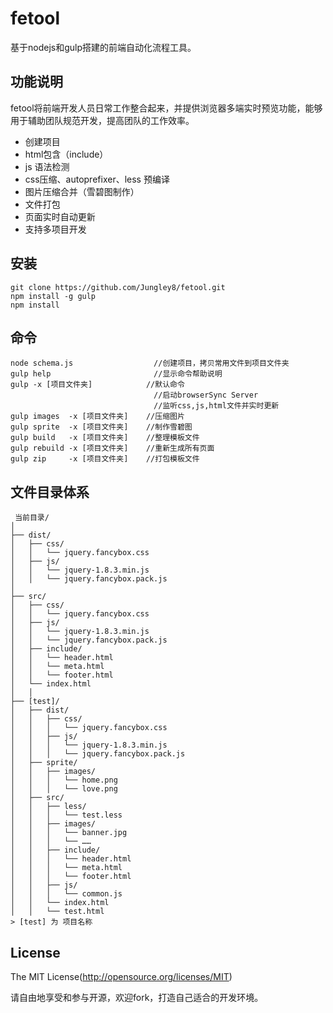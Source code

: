 # fetool
基于nodejs和gulp搭建的前端自动化流程工具。

## 功能说明
fetool将前端开发人员日常工作整合起来，并提供浏览器多端实时预览功能，能够用于辅助团队规范开发，提高团队的工作效率。
* 创建项目
* html包含（include）
* js 语法检测
* css压缩、autoprefixer、less 预编译
* 图片压缩合并（雪碧图制作）
* 文件打包
* 页面实时自动更新
* 支持多项目开发

## 安装
```
git clone https://github.com/Jungley8/fetool.git
npm install -g gulp
npm install
```

## 命令
```
node schema.js                  //创建项目，拷贝常用文件到项目文件夹
gulp help                       //显示命令帮助说明
gulp -x [项目文件夹]            //默认命令
                                //启动browserSync Server
                                //监听css,js,html文件并实时更新
gulp images  -x [项目文件夹]    //压缩图片
gulp sprite  -x [项目文件夹]    //制作雪碧图
gulp build   -x [项目文件夹]    //整理模板文件
gulp rebuild -x [项目文件夹]    //重新生成所有页面
gulp zip     -x [项目文件夹]    //打包模板文件
```

## 文件目录体系
```
 当前目录/
│
├── dist/
│   ├── css/
│   │   └── jquery.fancybox.css
│   ├── js/
│   │   └── jquery-1.8.3.min.js
│   │   └── jquery.fancybox.pack.js
│
├── src/
│   ├── css/
│   │   └── jquery.fancybox.css
│   ├── js/
│   │   └── jquery-1.8.3.min.js
│   │   └── jquery.fancybox.pack.js
│   ├── include/
│   │   └── header.html
│   │   └── meta.html
│   │   └── footer.html
│   └── index.html
│   │
├── [test]/
│   ├── dist/
│   │   ├── css/
│   │   │   └── jquery.fancybox.css
│   │   ├── js/
│   │   │   └── jquery-1.8.3.min.js
│   │   │   └── jquery.fancybox.pack.js
│   ├── sprite/
│   │   ├── images/
│   │   │   └── home.png
│   │   │   └── love.png
│   ├── src/
│   │   ├── less/
│   │   │   └── test.less
│   │   ├── images/
│   │   │   └── banner.jpg
│   │   │   └── ……
│   │   ├── include/
│   │   │   └── header.html
│   │   │   └── meta.html
│   │   │   └── footer.html
│   │   ├── js/
│   │   │   └── common.js
│   │   └── index.html
│   │   └── test.html
> [test] 为 项目名称
```

## License
The MIT License(http://opensource.org/licenses/MIT)

请自由地享受和参与开源，欢迎fork，打造自己适合的开发环境。